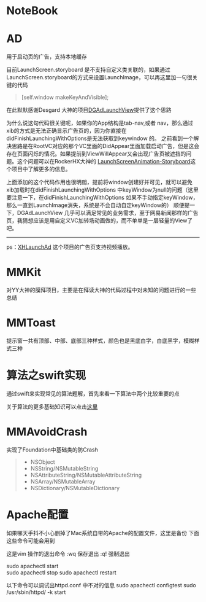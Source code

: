 # NoteBook


# AD

用于启动页的广告，支持本地缓存

目前LaunchScreen.storyboard 是不支持自定义类关联的，如果通过LaunchScreen.storyboard的方式来设置LaunchImage，可以再这里加一句很关键的代码

> [self.window makeKeyAndVisible]; 

在此默默感谢Desgard 大神的项目[DGAdLaunchView](https://github.com/Desgard/DGAdLaunchView)提供了这个思路

为什么说这句代码很关键呢，如果你的App结构是tab-nav,或者 nav，那么通过xib的方式是无法正确显示广告页的，因为你直接在didFinishLaunchingWithOptions是无法获取到keywindow 的。
之前看到一个解决思路是在RootVC对应的那个VC里面的DidAppear里面加载启动广告，但是这会存在页面闪烁的情况。如果提前到ViewWillAppear又会出现广告页被遮挡的问题。这个问题可以在RockerHX大神的 [LaunchScreenAnimation-Storyboard](https://github.com/RockerHX/LaunchScreenAnimation-Storyboard)这个项目中了解更多的信息。

上面添加的这个代码作用也很明朗，提前将window创建好并可见，就可以避免xib加载时在didFinishLaunchingWithOptions 中keyWindow为null的问题（这里要注意一下，在didFinishLaunchingWithOptions 如果不手动指定keyWindow，那么一直到LaunchImage消失，系统是不会自动自定keyWindow的）
顺便提一下，DGAdLaunchView 几乎可以满足常见的业务需求，至于网易新闻那样的广告页，我猜想应该是用自定义VC加转场动画做的，而不单单是一层轻量的View了吧。

***
ps：[XHLaunchAd](https://github.com/CoderZhuXH/XHLaunchAd) 这个项目的广告页支持视频播放。


# MMKit

对YY大神的膜拜项目，主要是在拜读大神的代码过程中对未知的问题进行的一些总结

# MMToast

提示窗一共有顶部、中部、底部三种样式，颜色也是黑底白字，白底黑字，模糊样式三种

# 算法之swift实现

通过swift来实现常见的算法题解，首先来看一下算法中两个比较重要的点

关于算法的更多基础知识可以点击[这里](https://github.com/mumusa/mumuno/blob/master/MarkDown/%E5%B8%B8%E8%A7%81%E7%AE%97%E6%B3%95%E8%A7%A3%E6%9E%90.md)

# MMAvoidCrash

实现了Foundation中基础类的防Crash

> + NSObject
> + NSString/NSMutableString
> + NSAttributeString/NSMutableAttributeString
> + NSArray/NSMutableArray
> + NSDictionary/NSMutableDictionary

# Apache配置

如果哪天手抖不小心删掉了Mac系统自带的Apache的配置文件，这里是备份
下面这些命令可能会用到

这是vim 操作的退出命令
:wq     保存退出
:q!     强制退出

sudo apachectl start    
sudo apachectl stop
sudo apachectl restart

以下命令可以调试出httpd.conf 中不对的信息
sudo apachectl configtest
sudo /usr/sbin/httpd/ -k start  







